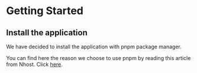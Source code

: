 # Getting Started

## Install the application
We have decided to install the application with pnpm package manager.

You can find here the reason we choose to use pnpm by reading this article from Nhost. Click [here](https://nhost.io/blog/how-we-configured-pnpm-and-turborepo-for-our-monorepo).